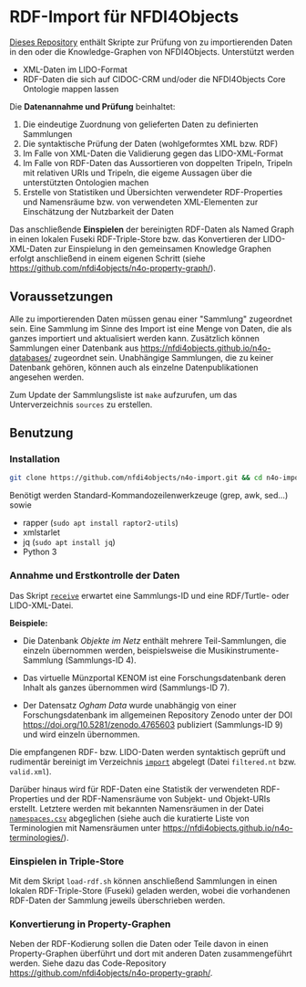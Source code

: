 # RDF-Import für NFDI4Objects

[Dieses Repository](https://github.com/nfdi4objects/n4o-import) enthält
Skripte zur Prüfung von zu importierenden Daten in den oder die
Knowledge-Graphen von NFDI4Objects. Unterstützt werden

- XML-Daten im LIDO-Format
- RDF-Daten die sich auf CIDOC-CRM und/oder die NFDI4Objects Core Ontologie mappen lassen

Die **Datenannahme und Prüfung** beinhaltet:

1. Die eindeutige Zuordnung von gelieferten Daten zu definierten Sammlungen
2. Die syntaktische Prüfung der Daten (wohlgeformtes XML bzw. RDF)
3. Im Falle von XML-Daten die Validierung gegen das LIDO-XML-Format
4. Im Falle von RDF-Daten das Aussortieren von doppelten Tripeln, Tripeln mit relativen URIs und Tripeln, die eigeme Aussagen über die unterstützten Ontologien machen
5. Erstelle von Statistiken und Übersichten verwendeter RDF-Properties und Namensräume bzw. von verwendeten XML-Elementen zur Einschätzung der Nutzbarkeit der Daten

Das anschließende **Einspielen** der bereinigten RDF-Daten als Named Graph in einen lokalen Fuseki RDF-Triple-Store bzw. das Konvertieren der LIDO-XML-Daten zur Einspielung in den gemeinsamen Knowledge Graphen erfolgt anschließend in einem eigenen Schritt (siehe <https://github.com/nfdi4objects/n4o-property-graph/>).

## Voraussetzungen

Alle zu importierenden Daten müssen genau einer "Sammlung" zugeordnet sein.
Eine Sammlung im Sinne des Import ist eine Menge von Daten, die als ganzes
importiert und aktualisiert werden kann. Zusätzlich können Sammlungen einer
Datenbank aus <https://nfdi4objects.github.io/n4o-databases/> zugeordnet sein.
Unabhängige Sammlungen, die zu keiner Datenbank gehören, können auch als
einzelne Datenpublikationen angesehen werden.

Zum Update der Sammlungsliste ist `make` aufzurufen, um das Unterverzeichnis
`sources` zu erstellen.

## Benutzung

### Installation

~~~sh
git clone https://github.com/nfdi4objects/n4o-import.git && cd n4o-import
~~~

Benötigt werden Standard-Kommandozeilenwerkzeuge (grep, awk, sed...) sowie

- rapper (`sudo apt install raptor2-utils`)
- xmlstarlet
- jq (`sudo apt install jq`)
- Python 3

### Annahme und Erstkontrolle der Daten

Das Skript [`receive`](receive) erwartet eine Sammlungs-ID und eine RDF/Turtle-
oder LIDO-XML-Datei.

**Beispiele:**

- Die Datenbank *Objekte im Netz* enthält mehrere Teil-Sammlungen, die einzeln 
  übernommen werden, beispielsweise die Musikinstrumente-Sammlung (Sammlungs-ID 4). 

- Das virtuelle Münzportal KENOM ist eine Forschungsdatenbank deren Inhalt
  als ganzes übernommen wird (Sammlungs-ID 7).

- Der Datensatz *Ogham Data* wurde unabhängig von einer Forschungsdatenbank im
  allgemeinen Repository Zenodo unter der DOI <https://doi.org/10.5281/zenodo.4765603>
  publiziert (Sammlungs-ID 9) und wird einzeln übernommen.

Die empfangenen RDF- bzw. LIDO-Daten werden syntaktisch geprüft und rudimentär
bereinigt im Verzeichnis [`import`](import) abgelegt (Datei `filtered.nt` bzw.
`valid.xml`).

Darüber hinaus wird für RDF-Daten eine Statistik der verwendeten RDF-Properties
und der RDF-Namensräume von Subjekt- und Objekt-URIs erstellt. Letztere werden
mit bekannten Namensräumen in der Datei [`namespaces.csv`](namespaces.csv)
abgeglichen (siehe auch die kuratierte Liste von Terminologien mit Namensräumen
unter <https://nfdi4objects.github.io/n4o-terminologies/>).

### Einspielen in Triple-Store

Mit dem Skript `load-rdf.sh` können anschließend Sammlungen in einen lokalen
RDF-Triple-Store (Fuseki) geladen werden, wobei die vorhandenen RDF-Daten der
Sammlung jeweils überschrieben werden.

### Konvertierung in Property-Graphen

Neben der RDF-Kodierung sollen die Daten oder Teile davon in einen Property-Graphen überführt und dort mit anderen Daten zusammengeführt werden. Siehe dazu das Code-Repository <https://github.com/nfdi4objects/n4o-property-graph/>.
